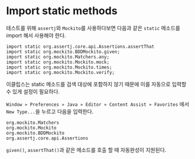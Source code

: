 # Import static methods

테스트를 위해 `assertj`와 `Mockito`를 사용하다보면 다음과 같은 `static` 메소드를 import 해서 사용해야 한다.

    import static org.assertj.core.api.Assertions.assertThat
    import static org.mockito.BDDMockito.given;
    import static org.mockito.Matchers.any;
    import static org.mockito.Mockito.mock;
    import static org.mockito.Mockito.times;
    import static org.mockito.Mockito.verify;

이클립스는 static 메소드를 검색 대상에 포함하지 않기 때문에 이를 자동으로 입력할 수 있게 설정이 필요하다.

`Window » Preferences » Java » Editor » Content Assist » Favorites` 에서 `New Type...`을 누르고 다음을 입력한다.

    org.mockito.Matchers
    org.mockito.Mockito
    org.mockito.BDDMockito
    org.assertj.core.api.Assertions

`given()`, `assertThat()`과 같은 메소드를 호출 할 때 자동완성이 지원된다.